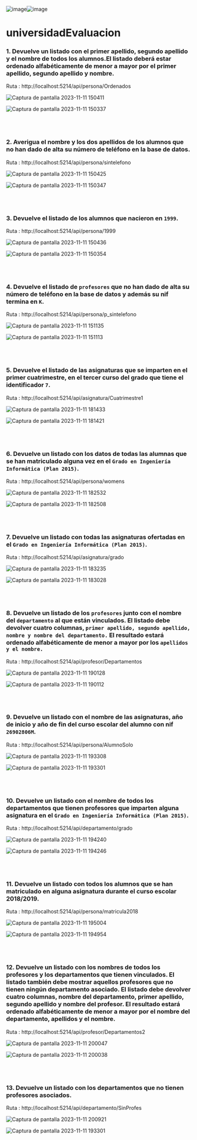 ![image](https://github.com/julianlpz69/universidadEvaluacion/assets/131847060/70eae31a-5c58-415a-8e1d-95a1931180fb)![image](https://github.com/julianlpz69/universidadEvaluacion/assets/131847060/d1395b5d-b9ad-47ad-b9c0-8de784d85ac8)
# universidadEvaluacion

### 1. Devuelve un listado con el primer apellido, segundo apellido y el nombre de todos los alumnos.El listado deberá estar ordenado alfabéticamente de menor a mayor por el primer apellido, segundo apellido y nombre.

Ruta : http://localhost:5214/api/persona/Ordenados

![Captura de pantalla 2023-11-11 150411](https://github.com/julianlpz69/universidadEvaluacion/assets/131847060/dc38f463-774f-4815-bb85-97cf2b5d6f24)

![Captura de pantalla 2023-11-11 150337](https://github.com/julianlpz69/universidadEvaluacion/assets/131847060/8f796ef7-08f8-416b-9ee2-e5bc668006cb)

<br><br>


### 2. Averigua el nombre y los dos apellidos de los alumnos que **no** han dado de alta su número de teléfono en la base de datos.

Ruta : http://localhost:5214/api/persona/sintelefono

![Captura de pantalla 2023-11-11 150425](https://github.com/julianlpz69/universidadEvaluacion/assets/131847060/6e076bd6-38b7-4b16-9b81-daa5af700994)

![Captura de pantalla 2023-11-11 150347](https://github.com/julianlpz69/universidadEvaluacion/assets/131847060/acf919e0-93fc-4e9d-a3a8-7d71263875cb)

<br><br>


### 3. Devuelve el listado de los alumnos que nacieron en `1999`.

Ruta : http://localhost:5214/api/persona/1999

![Captura de pantalla 2023-11-11 150436](https://github.com/julianlpz69/universidadEvaluacion/assets/131847060/d1bbe315-1b7c-49fc-8817-2700648004f4)

![Captura de pantalla 2023-11-11 150354](https://github.com/julianlpz69/universidadEvaluacion/assets/131847060/28eeff65-50b9-4e12-ba05-3ec6469a4792)

<br><br>


### 4. Devuelve el listado de `profesores` que **no** han dado de alta su número de teléfono en la base de datos y además su nif termina en `K`.

Ruta : http://localhost:5214/api/persona/p_sintelefono

![Captura de pantalla 2023-11-11 151135](https://github.com/julianlpz69/universidadEvaluacion/assets/131847060/58866a9b-a7d1-4dbe-9b5b-c200a86c0803)

![Captura de pantalla 2023-11-11 151113](https://github.com/julianlpz69/universidadEvaluacion/assets/131847060/1e68bad7-f964-4414-b4e9-30090da71def)


<br><br>


### 5. Devuelve el listado de las asignaturas que se imparten en el primer cuatrimestre, en el tercer curso del grado que tiene el identificador `7`.

Ruta : http://localhost:5214/api/asignatura/Cuatrimestre1

![Captura de pantalla 2023-11-11 181433](https://github.com/julianlpz69/universidadEvaluacion/assets/131847060/40e063c6-ae01-455a-85e4-d07ee0333c14)

![Captura de pantalla 2023-11-11 181421](https://github.com/julianlpz69/universidadEvaluacion/assets/131847060/7daaba9e-654d-4f89-b924-256a24ee74e6)


<br><br>


### 6. Devuelve un listado con los datos de todas las **alumnas** que se han matriculado alguna vez en el `Grado en Ingeniería Informática (Plan 2015)`.

Ruta : http://localhost:5214/api/persona/womens

![Captura de pantalla 2023-11-11 182532](https://github.com/julianlpz69/universidadEvaluacion/assets/131847060/ceb1df92-50e7-4172-ba21-76800aac10ba)

![Captura de pantalla 2023-11-11 182508](https://github.com/julianlpz69/universidadEvaluacion/assets/131847060/d9b47776-6e89-4e0e-9e27-57a453587c6f)



<br><br>


### 7. Devuelve un listado con todas las asignaturas ofertadas en el `Grado en Ingeniería Informática (Plan 2015)`.

Ruta : http://localhost:5214/api/asignatura/grado

![Captura de pantalla 2023-11-11 183235](https://github.com/julianlpz69/universidadEvaluacion/assets/131847060/1ebabd5b-5d44-4d78-99ab-2ec400b83ba8)

![Captura de pantalla 2023-11-11 183028](https://github.com/julianlpz69/universidadEvaluacion/assets/131847060/612efb6c-3bcb-4300-ac0d-8f7165ba2842)


<br><br>

### 8. Devuelve un listado de los `profesores` junto con el nombre del `departamento` al que están vinculados. El listado debe devolver cuatro columnas, `primer apellido, segundo apellido, nombre y nombre del departamento.` El resultado estará ordenado alfabéticamente de menor a mayor por los `apellidos y el nombre.`

Ruta : http://localhost:5214/api/profesor/Departamentos

![Captura de pantalla 2023-11-11 190128](https://github.com/julianlpz69/universidadEvaluacion/assets/131847060/c3558ec3-c129-4842-ae0f-664fb0b8ee9c)

![Captura de pantalla 2023-11-11 190112](https://github.com/julianlpz69/universidadEvaluacion/assets/131847060/5ff0779a-8933-46d9-95bd-564c130e2dad)



<br><br>

### 9. Devuelve un listado con el nombre de las asignaturas, año de inicio y año de fin del curso escolar del alumno con nif `26902806M`.

Ruta : http://localhost:5214/api/persona/AlumnoSolo

![Captura de pantalla 2023-11-11 193308](https://github.com/julianlpz69/universidadEvaluacion/assets/131847060/df254cdb-df35-4886-b0ad-534f45ec5b95)

![Captura de pantalla 2023-11-11 193301](https://github.com/julianlpz69/universidadEvaluacion/assets/131847060/4b62f9a6-d156-47f0-8dfc-5bed112b1ff2)



<br><br>

### 10. Devuelve un listado con el nombre de todos los departamentos que tienen profesores que imparten alguna asignatura en el `Grado en Ingeniería Informática (Plan 2015)`.

Ruta : http://localhost:5214/api/departamento/grado

![Captura de pantalla 2023-11-11 194240](https://github.com/julianlpz69/universidadEvaluacion/assets/131847060/32ae712c-cce5-43f6-817e-9345a5c177ae)

![Captura de pantalla 2023-11-11 194246](https://github.com/julianlpz69/universidadEvaluacion/assets/131847060/6008cb4a-762c-442c-bb00-cc9f47bf7289)


<br><br>

### 11. Devuelve un listado con todos los alumnos que se han matriculado en alguna asignatura durante el curso escolar 2018/2019.

Ruta : http://localhost:5214/api/persona/matricula2018

![Captura de pantalla 2023-11-11 195004](https://github.com/julianlpz69/universidadEvaluacion/assets/131847060/955e04e0-d32f-4169-95df-858fc97d7caf)

![Captura de pantalla 2023-11-11 194954](https://github.com/julianlpz69/universidadEvaluacion/assets/131847060/c135d40d-680a-44d1-92a3-b58cf1d17217)

<br><br>

### 12. Devuelve un listado con los nombres de **todos** los profesores y los departamentos que tienen vinculados. El listado también debe mostrar aquellos profesores que no tienen ningún departamento asociado. El listado debe devolver cuatro columnas, nombre del departamento, primer apellido, segundo apellido y nombre del profesor. El resultado estará ordenado alfabéticamente de menor a mayor por el nombre del departamento, apellidos y el nombre.

Ruta : http://localhost:5214/api/profesor/Departamentos2

![Captura de pantalla 2023-11-11 200047](https://github.com/julianlpz69/universidadEvaluacion/assets/131847060/2d5c8506-eba9-4075-a859-9f497adf196f)

![Captura de pantalla 2023-11-11 200038](https://github.com/julianlpz69/universidadEvaluacion/assets/131847060/412611ed-eed7-47dc-a1c0-99125d98acf7)


<br><br>

### 13. Devuelve un listado con los departamentos que no tienen profesores asociados.

Ruta : http://localhost:5214/api/departamento/SinProfes

![Captura de pantalla 2023-11-11 200921](https://github.com/julianlpz69/universidadEvaluacion/assets/131847060/98fc3a29-493e-43e8-978d-5dae2abfcab7)

![Captura de pantalla 2023-11-11 193301](https://github.com/julianlpz69/universidadEvaluacion/assets/131847060/90634903-27fb-4184-b619-f64879c6d4ff)

